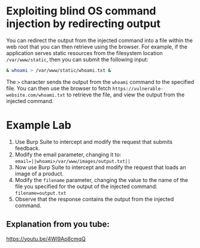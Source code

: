 # Exploiting blind OS command injection by redirecting output

You can redirect the output from the injected command into a file within the web root that you can then retrieve using the browser. For example, if the application serves static resources from the filesystem location `/var/www/static`, then you can submit the following input:
```bash
& whoami > /var/www/static/whoami.txt &
```
The `>` character sends the output from the `whoami` command to the specified file. You can then use the browser to fetch `https://vulnerable-website.com/whoami.txt` to retrieve the file, and view the output from the injected command.

# Example Lab

1) Use Burp Suite to intercept and modify the request that submits feedback.
2) Modify the email parameter, changing it to:<br> `email=||whoami>/var/www/images/output.txt||`
3) Now use Burp Suite to intercept and modify the request that loads an image of a product.
4) Modify the `filename` parameter, changing the value to the name of the file you specified for the output of the injected command:<br>`filename=output.txt`
5) Observe that the response contains the output from the injected command.

## Explanation from you tube:
https://youtu.be/4Wl9Ap8cmqQ

